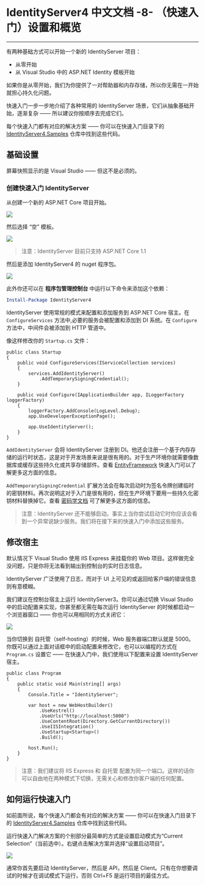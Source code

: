 # IdentityServer4 中文文档 -8- （快速入门）设置和概览

---------------------------------------------------------------------

有两种基础方式可以开始一个新的 IdentityServer 项目：

* 从零开始
* 从 Visual Studio 中的 ASP.NET Identity 模板开始

如果你是从零开始，我们为你提供了一对帮助器和内存存储，所以你无需在一开始就担心持久化问题。

快速入门一步一步地介绍了各种常用的 IdentityServer 场景，它们从抽象基础开始，逐渐复杂 —— 所以建议你按顺序去完成它们。

每个快速入门都有对应的解决方案 —— 你可以在快速入门目录下的 [IdentityServer4.Samples](https://github.com/IdentityServer/IdentityServer4.Samples) 仓库中找到这些代码。

## 基础设置

屏幕快照显示的是 Visual Studio —— 但这不是必须的。

### 创建快速入门 IdentityServer

从创建一个新的 ASP.NET Core 项目开始。

![](创建ASP.NETCore项目.png)

然后选择 “空” 模板。

![](选择空ASP.NETCore项目.png)

> 注意：IdentityServer 目前只支持 ASP.NET Core 1.1

然后是添加 IdentityServer4 的 nuget 程序包。

![](添加IdentityServer4的nuget程序包.png)

此外你还可以在 **程序包管理控制台** 中运行以下命令来添加这个依赖：

``` PowerShell
Install-Package IdentityServer4
```

IdentityServer 使用常规的模式来配置和添加服务到 ASP.NET Core 宿主。在 `ConfigureServices` 方法中,必要的服务会被配置和添加到 DI 系统。在 `Configure` 方法中，中间件会被添加到 HTTP 管道中。

像这样修改你的 `Startup.cs` 文件：

``` CSharp
public class Startup
{
    public void ConfigureServices(IServiceCollection services)
    {
        services.AddIdentityServer()
            .AddTemporarySigningCredential();
    }

    public void Configure(IApplicationBuilder app, ILoggerFactory loggerFactory)
    {
        loggerFactory.AddConsole(LogLevel.Debug);
        app.UseDeveloperExceptionPage();

        app.UseIdentityServer();
    }
}
```

`AddIdentityServer` 会将 IdentityServer 注册到 DI。他还会注册一个基于内存存储的运行时状态，这是对于开发场景来说是很有用的。对于生产环境你就需要像数据库或缓存这些持久化或共享存储部件。查看 [EntityFramework](http://docs.identityserver.io/en/release/quickstarts/8_entity_framework.html#refentityframeworkquickstart) 快速入门可以了解更多这方面的信息。

`AddTemporarySigningCredential` 扩展方法会在每次启动时为签名令牌创建临时的密钥材料。再次说明这对于入门是很有用的，但在生产环境下要用一些持久化密钥材料替换掉它。查看 [密码学文档](http://docs.identityserver.io/en/release/topics/crypto.html#refcrypto) 可了解更多这方面的信息。

> 注意：IdentityServer 还不能够启动。事实上当你尝试启动它时你应该会看到一个异常说缺少服务。我们将在接下来的快速入门中添加这些服务。

## 修改宿主

默认情况下 Visual Studio 使用 IIS Express 来挂载你的 Web 项目。这样做完全没问题，只是你将无法看到输出到控制台的实时日志信息。

IdentityServer 广泛使用了日志，而对于 UI 上可见的或返回给客户端的错误信息则有意模糊。

我们建议在控制台宿主上运行 IdentityServer3。你可以通过切换 Visual Studio 中的启动配置来实现，你甚至都无需在每次运行 IdentityServer 的时候都启动一个浏览器窗口 —— 你也可以用相同的方式关闭它：

![](修改宿主配置.png)

当你切换到 自托管（self-hosting）的时候，Web 服务器端口默认就是 5000。你既可以通过上面对话框中的启动配置来修改它，也可以以编程的方式在 `Program.cs` 设置它 —— 在快速入门中，我们使用以下配置来设置 IdentityServer 宿主。

```CSharp
public class Program
{
    public static void Main(string[] args)
    {
        Console.Title = "IdentityServer";

        var host = new WebHostBuilder()
            .UseKestrel()
            .UseUrls("http://localhost:5000")
            .UseContentRoot(Directory.GetCurrentDirectory())
            .UseIISIntegration()
            .UseStartup<Startup>()
            .Build();

        host.Run();
    }
}
```

> 注意：我们建议将 IIS Express 和 自托管 配置为同一个端口。这样的话你可以自由地在两种模式下切换，无需关心和修改你客户端的任何配置。

## 如何运行快速入门

如前面所说，每个快速入门都会有对应的解决方案 ——  你可以在快速入门目录下的 [IdentityServer4.Samples](https://github.com/IdentityServer/IdentityServer4.Samples) 仓库中找到这些代码。

运行快速入门解决方案的个别部分最简单的方式是设置启动模式为“Current Selection”（当前选中）。右键点击解决方案并选择“设置启动项目”。

![](运行快速入门.png)

通常你首先要启动 IdentityServer，然后是 API，然后是 Client。只有在你想要调试的时候才在调试模式下运行，否则 Ctrl+F5 是运行项目的最佳方式。